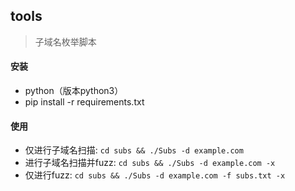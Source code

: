 

## tools

> 子域名枚举脚本

#### 安装
- python（版本python3）
- pip install -r requirements.txt

#### 使用
- 仅进行子域名扫描: `cd subs && ./Subs -d example.com`
- 进行子域名扫描并fuzz: `cd subs && ./Subs -d example.com -x`
- 仅进行fuzz: `cd subs && ./Subs -d example.com -f subs.txt -x`
